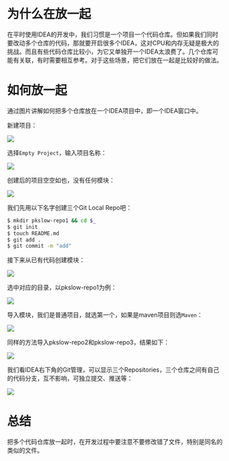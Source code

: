 # 为什么在放一起

在平时使用IDEA的开发中，我们习惯是一个项目一个代码仓库。但如果我们同时要改动多个仓库的代码，那就要开启很多个IDEA，这对CPU和内存无疑是极大的挑战。而且有些代码仓库比较小，为它又单独开一个IDEA太浪费了。几个仓库可能有关联，有时需要相互参考。对于这些场景，把它们放在一起是比较好的做法。



# 如何放一起

通过图片讲解如何把多个仓库放在一个IDEA项目中，即一个IDEA窗口中。

新建项目：

![](https://pkslow.oss-cn-shenzhen.aliyuncs.com/images/2021/06/idea-multiple-repo.create-empty-project.png)





选择`Empty Project`，输入项目名称：

![](https://pkslow.oss-cn-shenzhen.aliyuncs.com/images/2021/06/idea-multiple-repo.project-name.png)



创建后的项目空空如也，没有任何模块：

![](https://pkslow.oss-cn-shenzhen.aliyuncs.com/images/2021/06/idea-multiple-repo.empty-project.png)



我们先用以下名字创建三个Git Local Repo吧：

```bash
$ mkdir pkslow-repo1 && cd $_
$ git init
$ touch README.md
$ git add .
$ git commit -m "add" 
```



接下来从已有代码创建模块：

![](https://pkslow.oss-cn-shenzhen.aliyuncs.com/images/2021/06/idea-multiple-repo.add-module-from-code.png)



选中对应的目录，以pkslow-repo1为例：

![](https://pkslow.oss-cn-shenzhen.aliyuncs.com/images/2021/06/idea-multiple-repo.add-module.select-folder.png)



导入模块，我们是普通项目，就选第一个，如果是maven项目则选`Maven`：

![](https://pkslow.oss-cn-shenzhen.aliyuncs.com/images/2021/06/idea-multiple-repo.add-module.import.png)



同样的方法导入pkslow-repo2和pkslow-repo3，结果如下：

![](https://pkslow.oss-cn-shenzhen.aliyuncs.com/images/2021/06/idea-multiple-repo.add-module.3-repo.png)



我们看IDEA右下角的Git管理，可以显示三个Repositories，三个仓库之间有自己的代码分支，互不影响，可独立提交、推送等：

![](https://pkslow.oss-cn-shenzhen.aliyuncs.com/images/2021/06/idea-multiple-repo.repos-and-branches.png)



# 总结

把多个代码仓库放一起时，在开发过程中要注意不要修改错了文件，特别是同名的类似的文件。



